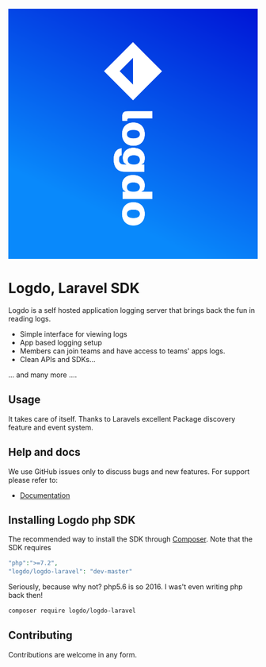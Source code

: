 ![Logdo](.github/logo.png?raw=true)

# Logdo, Laravel SDK

Logdo is a self hosted application logging server that brings back the fun in reading logs.

- Simple interface for viewing logs
- App based logging setup
- Members can join teams and have access to teams' apps logs.
- Clean APIs and SDKs...

... and many more ....

## Usage
It takes care of itself. Thanks to Laravels excellent Package discovery feature and event system.

## Help and docs

We use GitHub issues only to discuss bugs and new features. For support please refer to:

- [Documentation](http://logdo.dev/docs)


## Installing Logdo php SDK

The recommended way to install the SDK through
[Composer](https://getcomposer.org/). Note that the SDK requires 
```php
"php":">=7.2",
"logdo/logdo-laravel": "dev-master"
```

Seriously, because why not? php5.6 is so 2016. I was't even writing php back then!

```bash
composer require logdo/logdo-laravel
```

## Contributing

Contributions are welcome in any form.


